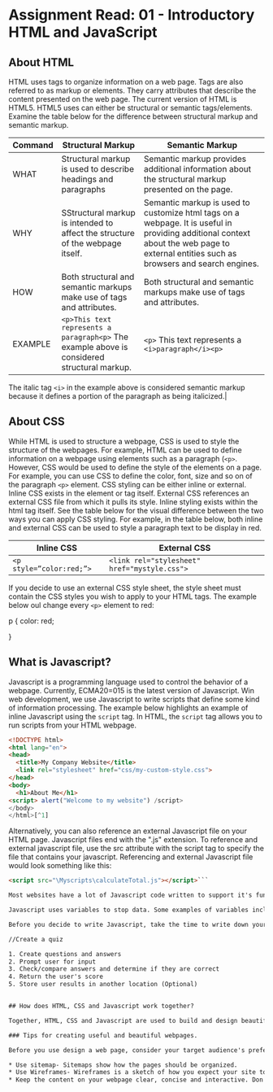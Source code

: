 # Assignment Read: 01 - Introductory HTML and JavaScript

## About HTML

HTML uses tags to organize information on a web page. Tags are also referred to as markup or elements. They carry attributes that describe the content presented on the web page. The current version of HTML is HTML5. HTML5 uses can either be structural or semantic tags/elements. Examine the table below for the difference between structural markup and semantic markup.

| Command | Structural Markup | Semantic Markup
| --- | --- | --- |
| WHAT | Structural markup is used to describe headings and paragraphs | Semantic markup provides additional information about the structural markup presented on the page. |
| WHY | SStructural markup is intended to affect the structure of the webpage itself. | Semantic markup is used to customize html tags on a webpage. It is useful in providing additional context about the web page to external entities such as browsers and search engines. |
| HOW | Both structural and semantic markups make use of tags and attributes.| Both structural and semantic markups make use of tags and attributes. |
| EXAMPLE | ```<p>This text represents a paragraph<p>``` The example above is considered structural markup. | ```<p>``` This text represents a ```<i>paragraph</i><p>```

The italic tag ```<i>``` in the example above is considered semantic markup because it defines a portion of the paragraph as being italicized.|

## About CSS

While HTML is used to structure a webpage, CSS is used to style the structure of the webpages. For example, HTML can be used to define information on a webpage using elements such as a paragraph (```<p>```. However, CSS would be used to define the style of the elements on a page. For example, you can use CSS to define the color, font, size and so on of the paragraph ```<p>``` element. CSS styling can be either inline or external. Inline CSS exists in the element or tag itself. External CSS references an external CSS file from which it pulls its style. Inline styling exists within the html tag itself. See the table below for the visual difference between the two ways you can apply CSS styling. For example, in the table below, both inline and external CSS can be used to style a paragraph text to be display in red.

| Inline CSS | External CSS |
| --- | --- |
| ```<p style=”color:red;”>```| ```<link rel="stylesheet" href="mystyle.css">``` |

If  you decide to use an external CSS style sheet, the style sheet must contain the CSS styles you wish to apply to your HTML tags. The example below oul change every ```<p>``` element to red:

p {
color: red;

}


## What is Javascript?

Javascript is a programming language used to control the behavior of a webpage. Currently, ECMA20=015 is the latest version of Javascript. Win web development, we use Javascript to write scripts that define some kind of information processing. The example below highlights an example of inline Javascript using the ```script``` tag. In HTML, the ```script``` tag allows you to run scripts from your HTML webpage.

```html
<!DOCTYPE html>
<html lang="en">
<head>
  <title>My Company Website</title>
  <link rel="stylesheet" href="css/my-custom-style.css">
</head>
<body>
  <h1>About Me</h1>
<script> alert("Welcome to my website") /script>
</body>
</html>[^1]
```

Alternatively, you can also reference an external Javascript file on your HTML page. Javascript files end with the ".js" extension. To reference and external javascript file, use the src attribute with the script tag to specify the file that contains your javascript. Referencing and external Javascript file would look something like this:

```html
<script src="\Myscripts\calculateTotal.js"></script>```

Most websites have a lot of Javascript code written to support it's function.

Javascript uses variables to stop data. Some examples of variables include string, integer, boolean and an array.

Before you decide to write Javascript, take the time to write down your goal and each step involved in completing a task. For example, if your goal is to create a quiz, your tasks might include:

//Create a quiz

1. Create questions and answers
2. Prompt user for input
3. Check/compare answers and determine if they are correct
4. Return the user's score
5. Store user results in another location (Optional)


## How does HTML, CSS and Javascript work together?

Together, HTML, CSS and Javascript are used to build and design beautiful websites. Understanding HTML and CSS helps you better communicate information to your web page visitors. HTML is used to create the structure of a web page. CSS is used to style an HTML page. And finally, Javascript handles any actions taken on HTML elements on a page.

### Tips for creating useful and beautiful webpages.

Before you use design a web page, consider your target audience's preference? For example, if you anticipate visitors to be mainly children, then it may make more sense of bright inviting colors to encourage interaction. Try to think about why users will visit your website. What are they trying to achieve? The easier you make it for your visitors to achieve their goal, the more likely they are to return and even refer other users to your site. Here are a few helpful tips for designing your website.

* Use sitemap- Sitemaps show how the pages should be organized. 
* Use Wireframes- Wireframes is a sketch of how you expect your site to look and depicts how you intend to organize information on your page.
* Keep the content on your webpage clear, concise and interactive. Don't overdo your page design with unnecessary features that may confuse your visitors.
